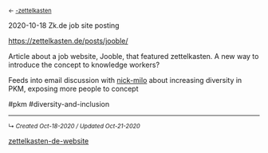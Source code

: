 <small>← [-zettelkasten](-zettelkasten.md)</small>

2020-10-18 Zk.de job site posting

https://zettelkasten.de/posts/jooble/

Article about a job website, Jooble, that featured zettelkasten. A new way to introduce the concept to knowledge workers?

Feeds into email discussion with [nick-milo](../slipbox/-nick-milo) about increasing diversity in PKM, exposing more people to concept

#pkm 
#diversity-and-inclusion


------------------------
<small>↳ <i>Created Oct-18-2020 / Updated Oct-21-2020 </i></small>

[zettelkasten-de-website](../slipbox/zettelkasten-de-website)
